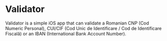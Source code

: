 # Validator

Validator is a simple iOS app that can validate a Romanian CNP (Cod Numeric Personal), CUI/CIF (Cod Unic de Identificare / Cod de Identificare Fiscală) or an IBAN (International Bank Account Number).
